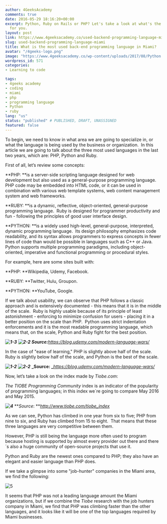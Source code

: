 ```yaml
---
author: 4GeeksAcademy
comments: true
date: 2016-05-29 18:16:20+00:00
excerpt: Python, Ruby on Rails or PHP? Let's take a look at what's the best option
  for you.
layout: post
link: https://www.4geeksacademy.co/used-backend-programming-language-miami/
slug: used-backend-programming-language-miami
title: What is the most used back-end programming language in Miami?
avatar: "/4geeks-logo.png"
image: "https://www.4geeksacademy.co/wp-content/uploads/2017/08/Python.jpg"
wordpress_id: 571
categories:
- Learning to code

tags:
- 4geeks academy
- coding
- miami
- php
- programming language
- Python
- ruby
lang: "us"
status: "published" # PUBLISHED, DRAFT, UNASSIGNED
featured: false
---
```


To begin, we need to know in what area we are going to specialize in, or what the language is being used by the business or organization.  In this article we are going to talk about the three most used languages in the last two years, which are: PHP, Python and Ruby.

First of all, let’s review some concepts:

**PHP: **is a server-side scripting language designed for web development but also used as a general-purpose programming language.  PHP code may be embedded into HTML code, or it can be used in combination with various web template systems, web content management system and web frameworks.

**RUBY: **is a dynamic, reflective, object-oriented, general-purpose programming language.  Ruby is designed for programmer productivity and fun - following the principles of good user interface design.

**PYTHON: **is a widely used high-level, general-purpose, interpreted, dynamic programming language.  Its design philosophy emphasizes code readability, and its syntax allows programmers to express concepts in fewer lines of code than would be possible in languages such as C++ or Java.  Python supports multiple programming paradigms, including object-oriented, imperative and functional programming or procedural styles.

For example, here are some sites built with:

**PHP: **Wikipedia, Udemy, Facebook.

**RUBY: **Twitter, Hulu, Groupon.

**PYTHON: **YouTube, Google.

If we talk about usability, we can observe that PHP follows a classic approach and is extensively documented - this means that it is in the middle of the scale.  Ruby is highly usable because of its principle of least astonishment - enforcing to minimize confusion for users - placing it in a better position on the scale than PHP.  Python uses strict indentation enforcements and it is the most readable programming language, which means that, on the scale, Python and Ruby fight for the best position.


**_![1-3](https://storage.googleapis.com/4geeks-academy-website/blog/2016/05/1-3-300x20.jpg)_**
**_![2-2](https://storage.googleapis.com/4geeks-academy-website/blog/2016/05/2-2-300x60.jpg)
Source:_**_https://blog.udemy.com/modern-language-wars/_


In the case of "ease of learning," PHP is slightly above half of the scale.  Ruby is slightly below half of the scale, and Python is the best of the scale.


**_![1-2](https://storage.googleapis.com/4geeks-academy-website/blog/2016/05/1-2-300x20.jpg)_**
**_![2-2](https://storage.googleapis.com/4geeks-academy-website/blog/2016/05/2-2-300x60.jpg)_**
**_Source: _**_https://blog.udemy.com/modern-language-wars/_


Now, let’s take a look on the index made by _Tiobe_._com_:

_The TIOBE Programming Community_ index is an indicator of the popularity of programming languages; in this index we´re going to compare May 2016 and May 2015.


**_![4](https://storage.googleapis.com/4geeks-academy-website/blog/2016/05/4-1-300x190.jpg)_**
**_Source_: **_http://www.tiobe.com/tiobe_index_


As we can see, Python has climbed in one year from six to five; PHP from nine to six, and Ruby has climbed from 15 to eight.  That means that these three languages are very competitive between them.

However, PHP is still being the language more often used to program because hosting is supported by almost every provider out there and there´s also a huge community of open-source projects that use it.

Python and Ruby are the newest ones compared to PHP; they also have an elegant and easier language than PHP does.

If we take a glimpse into some "job-hunter" companies in the Miami area, we find the following:


![5](https://storage.googleapis.com/4geeks-academy-website/blog/2016/05/5-300x69.jpg)


It seems that PHP was not a leading language amount the Miami organizations, but if we combine the _Tiobe_ research with the job hunters company in Miami, we find that PHP was climbing faster than the other languages, and it looks like it will be one of the top languages required by Miami businesses.




